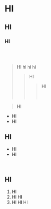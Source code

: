 # HI
## HI
### HI
<br/> <br/>

> HI hi hi hi
>> HI
>>> HI
<br/> <br/> <br/>


> HI
- HI
- HI<br/>



## HI
- HI
- HI
<br/>

## HI
1. HI
2. HI HI
3. HI HI HI
